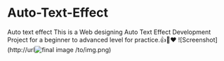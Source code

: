 # Auto-Text-Effect
 Auto text effect This is a Web designing Auto Text Effect Development Project for a beginner to advanced level for practice.👍🙌❤
![Screenshot](http://url![final image](https://user-images.githubusercontent.com/105159231/198117565-4b85acd7-b2bf-4530-b015-2848c0ebabf5.gif)
/to/img.png)

